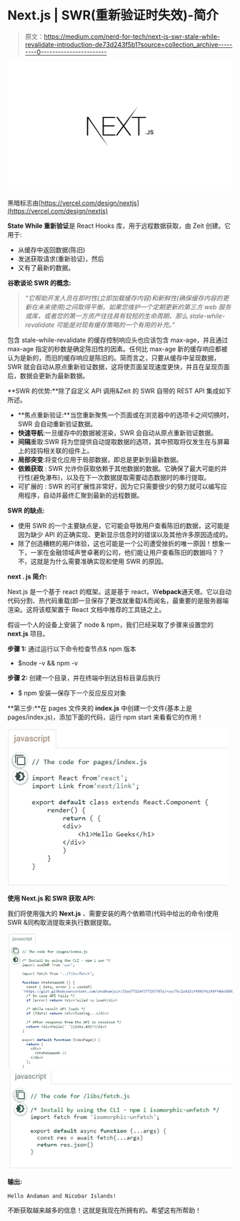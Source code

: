 # Next.js | SWR(重新验证时失效)-简介

> 原文：<https://medium.com/nerd-for-tech/next-js-swr-stale-while-revalidate-introduction-de73d243f5b1?source=collection_archive---------0----------------------->

![](img/8229799b4273601a71e7c37c99714f38.png)

黑暗标志由[https://vercel.com/design/nextjs](https://vercel.com/design/nextjs)

**State While 重新验证**是 React Hooks 库，用于远程数据获取，由 Zeit 创建。它用于:

*   从缓存中返回数据(陈旧)
*   发送获取请求(重新验证)，然后
*   又有了最新的数据。

**谷歌谈论 SWR 的概念:**

> *“它帮助开发人员在即时性(立即加载缓存内容)和新鲜性(确保缓存内容的更新在未来使用)之间取得平衡。如果您维护一个定期更新的第三方 web 服务或库，或者您的第一方资产往往具有较短的生命周期，那么 stale-while-revalidate 可能是对现有缓存策略的一个有用的补充。”*

包含 stale-while-revalidate 的缓存控制响应头也应该包含 max-age，并且通过 max-age 指定的秒数是确定陈旧性的因素。任何比 max-age 新的缓存响应都被认为是新的，而旧的缓存响应是陈旧的。简而言之，只要从缓存中呈现数据，SWR 就会自动从原点重新验证数据，这将使页面呈现速度更快，并且在呈现页面后，数据会更新为最新数据。

**SWR 的优势:**除了自定义 API 调用&Zeit 的 SWR 自带的 REST API 集成如下所述。

*   **焦点重新验证:**当您重新聚焦一个页面或在浏览器中的选项卡之间切换时，SWR 会自动重新验证数据。
*   **快速导航**:一旦缓存中的数据被渲染，SWR 会自动从原点重新验证数据。
*   **间隔**重取:SWR 将为您提供自动提取数据的选项，其中预取将仅发生在与屏幕上的挂钩相关联的组件上。
*   **局部突变**:将变化应用于局部数据，即总是更新到最新数据。
*   **依赖获取** : SWR 允许你获取依赖于其他数据的数据。它确保了最大可能的并行性(避免瀑布)，以及在下一次数据提取需要动态数据时的串行提取。
*   可扩展的 : SWR 的可扩展性非常好，因为它只需要很少的努力就可以编写应用程序，自动并最终汇聚到最新的远程数据。

**SWR 的缺点:**

*   使用 SWR 的一个主要缺点是，它可能会导致用户查看陈旧的数据，这可能是因为缺少 API 的正确实现、更新显示信息时的错误以及其他许多原因造成的。
*   除了创造糟糕的用户体验，这也可能是一个公司遭受挫折的唯一原因！想象一下，一家在金融领域声誉卓著的公司，他们能让用户查看陈旧的数据吗？？不，这就是为什么需要准确实现和使用 SWR 的原因。

**next . js 简介:**

Next.js 是一个基于 react 的框架。这是基于 react，W**ebpack**通天塔。它以自动代码分割、热代码重载(即一旦保存了更改就重载)&而闻名，最重要的是服务器端渲染。这将该框架置于 React 文档中推荐的工具链之上。

假设一个人的设备上安装了 node & npm，我们已经采取了步骤来设置您的 **next.js** 项目。

**步骤 1:** 通过运行以下命令检查节点& npm 版本

*   $node -v && npm -v

**步骤 2:** 创建一个目录，并在终端中到达目标目录后执行

*   $ npm 安装—保存下一个反应反应对象

**第三步:**在 pages 文件夹的 **index.js** 中创建一个文件(基本上是 pages/index.js)，添加下面的代码，运行 npm start 来看看它的作用！

![](img/92b850297d01e6aef087c8eb1cd991ac.png)

**使用 Next.js 和 SWR 获取 API:**

我们将使用强大的 **Next.js** 、需要安装的两个依赖项(代码中给出的命令)使用 SWR &同构取消提取来执行数据提取。

![](img/835491b458c7e3e092f3468488b666ff.png)![](img/74d2f469925120863b630a9716697af8.png)

**输出:**

```
Hello Andaman and Nicobar Islands!
```

不断获取越来越多的信息！这就是我现在所拥有的。希望这有所帮助！